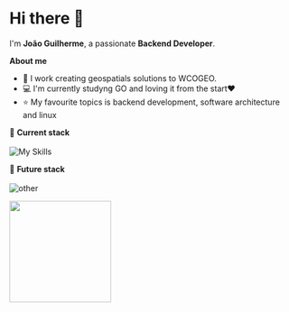 # Hi there 👋

I'm **João Guilherme**, a passionate **Backend Developer**. 

**About me**
- 💼 I work creating geospatials solutions to WCOGEO.
- 💻 I'm currently studyng GO and loving it from the start❤️
- ⭐ My favourite topics is backend development, software architecture and linux

🚀 **Current stack**<br>
<br>
![My Skills](https://go-skill-icons.vercel.app/api/icons?i=python,go,ts&perline=4)

🌱 **Future stack**<br>
<br>
![other](https://go-skill-icons.vercel.app/api/icons?i=zig,c,cpp,rust)
  
<a href="https://github.com/JoaoGuilherme2909" title="Github stats de joao guilherme dos santos">
  <img height="180em" src="https://github-readme-stats.vercel.app/api?username=JoaoGuilherme2909&theme=dracula&show_icons=true" />
</a>
